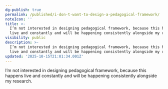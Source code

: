 ```yaml
---
dg-publish: true
permalink: /published/i-don-t-want-to-design-a-pedagogical-framework/
noteIcon: ''
title: >-
  I’m not interested in designing pedagogical framework, because this happens
  live and constantly and will be happening consistently alongside my research.
visibility: public
description: >-
  I’m not interested in designing pedagogical framework, because this happens
  live and constantly and will be happening consistently alongside my research.
updated: '2025-10-15T21:01:34.001Z'
---
```


I’m not interested in designing pedagogical framework, because this happens live and constantly and will be happening consistently alongside my research.
